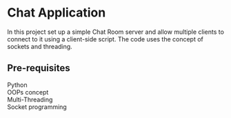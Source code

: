 # Chat Application
In this project set up a simple Chat Room server and allow multiple clients to connect to it using a client-side script. The code uses the concept of sockets and threading. 

## Pre-requisites
Python <br>
OOPs concept <br> 
Multi-Threading <br>
Socket programming <br>

